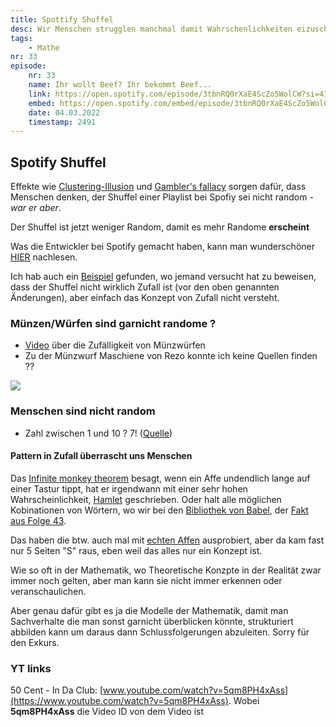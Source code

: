 ```yaml
---
title: Spottify Shuffel
desc: Wir Menschen strugglen manchmal damit Wahrschenlichkeiten eizuschätzen und handel nach bestimmten pattern, wenn wir denken, wir handeln zufällig. Das hat zu Folge, dass der Spotify shuffel garnicht wirklich Zufällig (mehr) ist.
tags:
    - Mathe
nr: 33
episode:
    nr: 33
    name: Ihr wollt Beef? Ihr bekommt Beef...
    link: https://open.spotify.com/episode/3tbnRQ0rXaE4ScZo5WolCW?si=4153cfd9551c4318
    embed: https://open.spotify.com/embed/episode/3tbnRQ0rXaE4ScZo5WolCW?utm_source=generator&theme=0&t=2491
    date: 04.03.2022
    timestamp: 2491
---
```



## Spotify Shuffel

Effekte wie [Clustering-Illusion](https://en.wikipedia.org/wiki/Clustering_illusion) und [Gambler's fallacy](https://en.wikipedia.org/wiki/Gambler%27s_fallacy) sorgen dafür, dass Menschen denken, der Shuffel einer Playlist bei Spofiy sei nicht random - *war er aber*.

Der Shuffel ist jetzt weniger Random, damit es mehr Randome **erscheint**

Was die Entwickler bei Spotify gemacht haben, kann man wunderschöner [HIER](https://engineering.atspotify.com/2014/02/how-to-shuffle-songs/) nachlesen.

Ich hab auch ein [Beispiel](https://community.spotify.com/t5/Ongoing-Issues/Please-stop-marking-shuffle-complaints-as-quot-not-an-issue-quot/idi-p/1772030) gefunden, wo jemand versucht hat zu beweisen, dass der Shuffel nicht wirklich Zufall ist (vor den oben genannten Änderungen), aber einfach das Konzept von Zufall nicht versteht.


### Münzen/Würfen sind garnicht randome ?
- [Video](https://www.youtube.com/watch?v=AYnJv68T3MM) über die Zufälligkeit von Münzwürfen
- Zu der Münzwurf Maschiene von Rezo konnte ich keine Quellen finden ??

<img src="https://i.redd.it/w4gz0wzz1i821.png" class="b img_medium f_right" />

### Menschen sind nicht random

- Zahl zwischen 1 und 10 ? 7! ([Quelle](https://www.reddit.com/r/dataisbeautiful/comments/acow6y/asking_over_8500_students_to_pick_a_random_number/))

#### Pattern in Zufall überrascht uns Menschen

Das [Infinite monkey theorem](https://de.wikipedia.org/wiki/Infinite-Monkey-Theorem) besagt, wenn ein Affe undendlich lange auf einer Tastur tippt, hat er irgendwann mit einer sehr hohen Wahrscheinlichkeit, [Hamlet](https://de.wikipedia.org/wiki/Hamlet) geschrieben.
Oder halt alle möglichen Kobinationen von Wörtern, wo wir bei den [Bibliothek von Babel](https://de.wikipedia.org/wiki/Die_Bibliothek_von_Babel), der [Fakt aus Folge 43](../brute_force_unendlich).

Das haben die btw. auch mal mit [echten Affen](https://en.wikipedia.org/wiki/Infinite_monkey_theorem#Actual_monkeys) ausprobiert, aber da kam fast nur 5 Seiten "S" raus, eben weil das alles nur ein Konzept ist.

Wie so oft in der Mathematik, wo Theoretische Konzpte in der Realität zwar immer noch gelten, aber man kann sie nicht immer erkennen oder veranschaulichen.

Aber genau dafür gibt es ja die Modelle der Mathematik, damit man Sachverhalte die man sonst garnicht überblicken könnte, strukturiert abbilden kann um daraus dann Schlussfolgerungen abzuleiten.
Sorry für den Exkurs.

### YT links

50 Cent - In Da Club: [www.youtube.com/watch?v=5qm8PH4xAss](https://www.youtube.com/watch?v=5qm8PH4xAss).
Wobei **5qm8PH4xAss** die Video ID von dem Video ist




